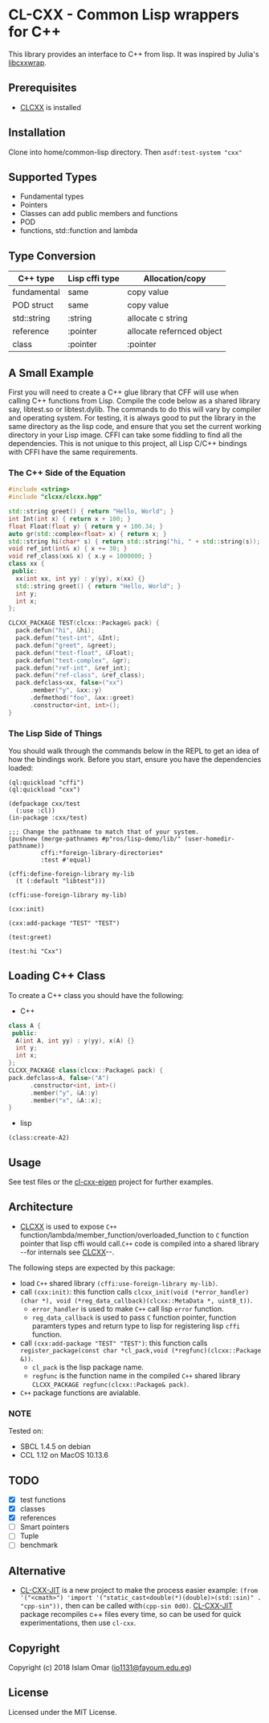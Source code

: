 # CL-CXX - Common Lisp wrappers for C++

This library provides an interface to C++ from lisp. It was inspired by Julia's [libcxxwrap](https://github.com/JuliaInterop/libcxxwrap-julia).

## Prerequisites

- [CLCXX](https://github.com/Islam0mar/CLCXX) is installed

## Installation

Clone into home/common-lisp directory. Then `asdf:test-system "cxx"`

## Supported Types

* Fundamental types
* Pointers
* Classes can add public members and functions
* POD
* functions, std::function and lambda

## Type Conversion

| C++ type         | Lisp cffi type   | Allocation/copy   |
|------------------|------------------|-------------------|
| fundamental      | same             | copy value        |
| POD struct       | same             | copy value        |
| std::string      | :string          | allocate c string |
| reference        | :pointer         | allocate refernced object |
| class            | :pointer         | :pointer          |

## A Small Example
First you will need to create a C++ glue library that CFF will use when calling C++ functions from Lisp. Compile the code below as a shared library say, libtest.so or libtest.dylib. The commands to do this will vary by compiler and operating system. For testing, it is always good to put the library in the same directory as the lisp code, and ensure that you set the current working directory in your Lisp image. CFFI can take some fiddling to find all the dependencies. This is not unique to this project, all Lisp C/C++ bindings with CFFI have the same requirements.

### The C++ Side of the Equation
```c++
#include <string>
#include "clcxx/clcxx.hpp"

std::string greet() { return "Hello, World"; }
int Int(int x) { return x + 100; }
float Float(float y) { return y + 100.34; }
auto gr(std::complex<float> x) { return x; }
std::string hi(char* s) { return std::string("hi, " + std::string(s)); }
void ref_int(int& x) { x += 30; }
void ref_class(xx& x) { x.y = 1000000; }
class xx {
 public:
  xx(int xx, int yy) : y(yy), x(xx) {}
  std::string greet() { return "Hello, World"; }
  int y;
  int x;
};

CLCXX_PACKAGE TEST(clcxx::Package& pack) {
  pack.defun("hi", &hi);
  pack.defun("test-int", &Int);
  pack.defun("greet", &greet);
  pack.defun("test-float", &Float);
  pack.defun("test-complex", &gr);
  pack.defun("ref-int", &ref_int);
  pack.defun("ref-class", &ref_class);
  pack.defclass<xx, false>("xx")
      .member("y", &xx::y)
      .defmethod("foo", &xx::greet)
      .constructor<int, int>();
}
```

### The Lisp Side of Things
You should walk through the commands below in the REPL to get an idea of how the bindings work. Before you start, ensure you have the dependencies loaded:

```common lisp
(ql:quickload "cffi")
(ql:quickload "cxx")
```

```common lisp
(defpackage cxx/test
  (:use :cl))
(in-package :cxx/test)

;;; Change the pathname to match that of your system.
(pushnew (merge-pathnames #p"ros/lisp-demo/lib/" (user-homedir-pathname))
         cffi:*foreign-library-directories*
         :test #'equal)

(cffi:define-foreign-library my-lib
  (t (:default "libtest")))

(cffi:use-foreign-library my-lib)

(cxx:init)

(cxx:add-package "TEST" "TEST")

(test:greet)

(test:hi "Cxx")
```

## Loading C++ Class

To create a C++ class you should have the following:

- C++
```C++
class A {
 public:
  A(int A, int yy) : y(yy), x(A) {}
  int y;
  int x;
};
CLCXX_PACKAGE class(clcxx::Package& pack) {
pack.defclass<A, false>("A")
      .constructor<int, int>()
      .member("y", &A::y)
      .member("x", &A::x);
}
```
- lisp
```common lisp
(class:create-A2)
```
## Usage

See test files or the [cl-cxx-eigen](https://github.com/Islam0mar/cl-cxx-eigen) project for further examples.

## Architecture
- [CLCXX](https://github.com/Islam0mar/CLCXX) is used to expose `C++` function/lambda/member_function/overloaded_function to `C` function pointer that lisp cffi would call.`C++` code is compiled into a shared library --for internals see [CLCXX](https://github.com/Islam0mar/CLCXX)--.

The following steps are expected by this package:
 - load `C++` shared library `(cffi:use-foreign-library my-lib)`.
 - call `(cxx:init)`: this function calls `clcxx_init(void (*error_handler)(char *), void (*reg_data_callback)(clcxx::MetaData *, uint8_t))`. 
     + `error_handler` is used to make `C++` call lisp `error` function.
     + `reg_data_callback` is used to pass `C` function pointer, function paramters types and return type to lisp for registering lisp `cffi` function.
 - call `(cxx:add-package "TEST" "TEST")`: this function calls `register_package(const char *cl_pack,void (*regfunc)(clcxx::Package &))`.
     + `cl_pack` is the lisp package name.
     + `regfunc` is the function name in the compiled `C++` shared library `CLCXX_PACKAGE regfunc(clcxx::Package& pack)`.
 - `C++` package functions are avialable.

### NOTE

Tested on:
* SBCL 1.4.5 on debian
* CCL  1.12  on MacOS 10.13.6

## TODO

- [x] test functions
- [x] classes
- [x] references
- [ ] Smart pointers
- [ ] Tuple
- [ ] benchmark

## Alternative
 - [CL-CXX-JIT](https://github.com/Islam0mar/CL-CXX-JIT) is a new  project to make the process easier example: `(from '("<cmath>") 'import '("static_cast<double(*)(double)>(std::sin)" . "cpp-sin")),` then can be called with`(cpp-sin 0d0)`. [CL-CXX-JIT](https://github.com/Islam0mar/CL-CXX-JIT) package recompiles c++ files every time, so can be used for quick experimentations, then use `cl-cxx`. 

## Copyright

Copyright (c) 2018 Islam Omar (io1131@fayoum.edu.eg)

## License

Licensed under the MIT License.
